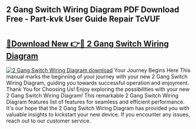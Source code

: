 ## 2 Gang Switch Wiring Diagram PDF Download Free - Part-kvk User Guide Repair TcVUF

# <h2><a href="http://dfk2v08.blite.top/?on=2+Gang+Switch+Wiring+Diagram">🔗Download New 👉🔴 2 Gang Switch Wiring Diagram</a></h2>

[![2 Gang Switch Wiring Diagram download](https://i.imgur.com/lujVjoI.png)](http://dfk2v08.blite.top/?on=2+Gang+Switch+Wiring+Diagram)
Your Journey Begins Here This manual marks the beginning of your journey with your new 2 Gang Switch Wiring Diagram, guiding you towards successful operation and enjoyment. Thank You for Choosing Us! Enjoy exploring the possibilities with your new 2 Gang Switch Wiring Diagram! This remarkable 2 Gang Switch Wiring Diagram features list of features for seamless and efficient performance. It's our hope that the 2 Gang Switch Wiring Diagram has provided you with valuable insights to kickstart your new device. If you encounter any issues, reach out to our customer service.
